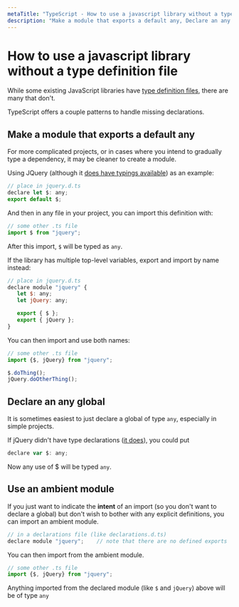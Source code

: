 ```yaml
---
metaTitle: "TypeScript - How to use a javascript library without a type definition file"
description: "Make a module that exports a default any, Declare an any global, Use an ambient module"
---
```


# How to use a javascript library without a type definition file


While some existing JavaScript libraries have [type definition files](https://github.com/DefinitelyTyped/DefinitelyTyped), there are many that don't.

TypeScript offers a couple patterns to handle missing declarations.



## Make a module that exports a default any


For more complicated projects, or in cases where you intend to gradually type a dependency, it may be cleaner to create a module.

Using JQuery (although it [does have typings available](https://github.com/DefinitelyTyped/DefinitelyTyped/tree/master/jquery)) as an example:

```js
// place in jquery.d.ts
declare let $: any;
export default $;

```

And then in any file in your project, you can import this definition with:

```js
// some other .ts file
import $ from "jquery";

```

After this import, `$` will be typed as `any`.

If the library has multiple top-level variables, export and import by name instead:

```js
// place in jquery.d.ts
declare module "jquery" {
   let $: any;
   let jQuery: any;

   export { $ };
   export { jQuery };
}

```

You can then import and use both names:

```js
// some other .ts file
import {$, jQuery} from "jquery";

$.doThing();
jQuery.doOtherThing();

```



## Declare an any global


It is sometimes easiest to just declare a global of type `any`, especially in simple projects.

If jQuery didn't have type declarations ([it does](https://github.com/DefinitelyTyped/DefinitelyTyped/tree/master/jquery)), you could put

```js
declare var $: any;

```

Now any use of $ will be typed `any`.



## Use an ambient module


If you just want to indicate the **intent** of an import (so you don't want to declare a global) but don't wish to bother with any explicit definitions, you can import an ambient module.

```js
// in a declarations file (like declarations.d.ts)
declare module "jquery";    // note that there are no defined exports

```

You can then import from the ambient module.

```js
// some other .ts file
import {$, jQuery} from "jquery";

```

Anything imported from the declared module (like `$` and `jQuery`) above will be of type `any`

